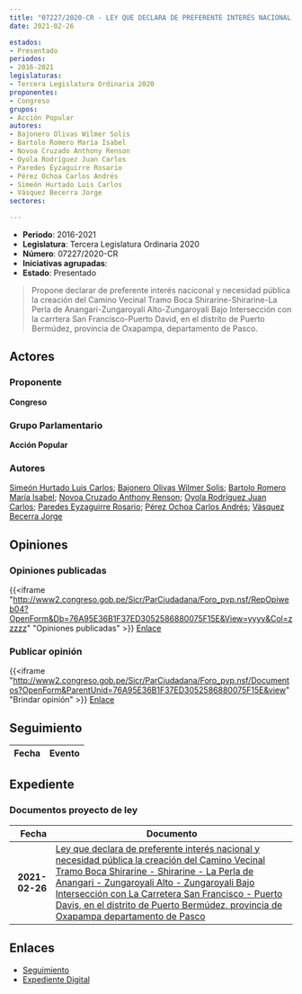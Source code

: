 ```yaml
---
title: "07227/2020-CR - LEY QUE DECLARA DE PREFERENTE INTERÉS NACIONAL Y NECESIDAD PÚBLICA LA CREACIÓN DEL CAMINO VECINAL TRAMO BOCA SHIRARINE-SHIRARINE-LA PERLA DE ANANGARI-ZUNGAROYALI ALTO-ZUNGAROYALI BAJO INTERSECCIÓN CON LA CARRETERA SAN FRANCISCO-PUERTO DAVIS, EN EL DISTRITO DE PUERTO BERMÚDEZ, PROVINCIA DE OXAPAMPA, DEPARTAMENTO DE PASCO"
date: 2021-02-26

estados:
- Presentado
periodos:
- 2016-2021
legislaturas:
- Tercera Legislatura Ordinaria 2020
proponentes:
- Congreso
grupos:
- Acción Popular
autores:
- Bajonero Olivas Wilmer Solis
- Bartolo Romero María Isabel
- Novoa Cruzado Anthony Renson
- Oyola Rodríguez Juan Carlos
- Paredes Eyzaguirre Rosario
- Pérez Ochoa Carlos Andrés
- Simeón Hurtado Luis Carlos
- Vásquez Becerra Jorge
sectores:

---
```

- **Periodo**: 2016-2021
- **Legislatura**: Tercera Legislatura Ordinaria 2020
- **Número**: 07227/2020-CR
- **Iniciativas agrupadas**: 
- **Estado**: Presentado

> Propone declarar de preferente interés naciconal y necesidad pública la creación del Camino Vecinal Tramo Boca Shirarine-Shirarine-La Perla de Anangari-Zungaroyali Alto-Zungaroyali Bajo Intersección con la carrtera San Francisco-Puerto David, en el distrito de Puerto Bermúdez, provincia de Oxapampa, departamento de Pasco.


## Actores

### Proponente

**Congreso**

### Grupo Parlamentario

**Acción Popular**

### Autores

[Simeón Hurtado Luis Carlos](mailto:mailto:lsimeon@congreso.gob.pe); [Bajonero Olivas Wilmer Solis](mailto:mailto:wbajonero@congreso.gob.pe); [Bartolo Romero María Isabel](mailto:mailto:mbartolo@congreso.gob.pe); [Novoa Cruzado Anthony Renson](mailto:mailto:anovoa@congreso.gob.pe); [Oyola Rodríguez Juan Carlos](mailto:mailto:joyola@congreso.gob.pe); [Paredes Eyzaguirre Rosario](mailto:mailto:rparedes@congreso.gob.pe); [Pérez Ochoa Carlos Andrés](mailto:mailto:cperezo@congreso.gob.pe); [Vásquez Becerra Jorge](mailto:mailto:jvasquezb@congreso.gob.pe)

## Opiniones

### Opiniones publicadas

{{<iframe "http://www2.congreso.gob.pe/Sicr/ParCiudadana/Foro_pvp.nsf/RepOpiweb04?OpenForm&Db=76A95E36B1F37ED3052586880075F15E&View=yyyy&Col=zzzzz" "Opiniones publicadas" >}}
[Enlace](http://www2.congreso.gob.pe/Sicr/ParCiudadana/Foro_pvp.nsf/RepOpiweb04?OpenForm&Db=76A95E36B1F37ED3052586880075F15E&View=yyyy&Col=zzzzz)

### Publicar opinión

{{<iframe "http://www2.congreso.gob.pe/Sicr/ParCiudadana/Foro_pvp.nsf/Documentos?OpenForm&ParentUnid=76A95E36B1F37ED3052586880075F15E&view" "Brindar opinión" >}}
[Enlace](http://www2.congreso.gob.pe/Sicr/ParCiudadana/Foro_pvp.nsf/Documentos?OpenForm&ParentUnid=76A95E36B1F37ED3052586880075F15E&view)


## Seguimiento

| Fecha | Evento |
|------:|--------|


## Expediente

### Documentos proyecto de ley

| Fecha | Documento |
|------:|-----------|
| **2021-02-26** | [Ley que declara de preferente interés nacional y necesidad pública la creación del Camino Vecinal Tramo Boca Shirarine - Shirarine - La Perla de Anangari - Zungaroyali Alto - Zungaroyali Bajo Intersección con La Carretera San Francisco - Puerto Davis, en el distrito de Puerto Bermúdez, provincia de Oxapampa departamento de Pasco](http://www.leyes.congreso.gob.pe/Documentos/2016_2021/Proyectos_de_Ley_y_de_Resoluciones_Legislativas/PL07202-20210224.pdf) |

## Enlaces

- [Seguimiento](http://www2.congreso.gob.pe/Sicr/TraDocEstProc/CLProLey2016.nsf/f7fff46988ca05b1052578e100829cc7/109276b69a660feb05258688007a7bf0?OpenDocument)
- [Expediente Digital](http://www2.congreso.gob.pe/Sicr/TraDocEstProc/Expvirt_2011.nsf/visbusqptramdoc1621/07227?opendocument)

